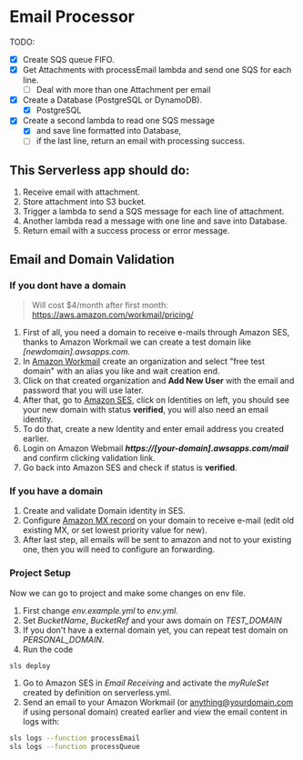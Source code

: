 # Email Processor

TODO:

- [x] Create SQS queue FIFO.
- [x] Get Attachments with processEmail lambda and send one SQS for each line.
  - [ ] Deal with more than one Attachment per email
- [x] Create a Database (PostgreSQL or DynamoDB).
  - [x] PostgreSQL
- [x] Create a second lambda to read one SQS message
  - [x] and save line formatted into Database,
  - [ ] if the last line, return an email with processing success.

## This Serverless app should do:

1. Receive email with attachment.
2. Store attachment into S3 bucket.
3. Trigger a lambda to send a SQS message for each line of attachment.
4. Another lambda read a message with one line and save into Database.
5. Return email with a success process or error message.

## Email and Domain Validation

### If you dont have a domain

> Will cost $4/month after first month: https://aws.amazon.com/workmail/pricing/

1. First of all, you need a domain to receive e-mails through Amazon SES, thanks to Amazon Workmail we can create a test domain like _[newdomain].awsapps.com._
2. In [Amazon Workmail](https://us-east-1.console.aws.amazon.com/workmail/v2/home) create an organization and select "free test domain" with an alias you like and wait creation end.
3. Click on that created organization and **Add New User** with the email and password that you will use later.
4. After that, go to [Amazon SES](https://us-east-1.console.aws.amazon.com/ses/home), click on Identities on left, you should see your new domain with status **verified**, you will also need an email identity.
5. To do that, create a new Identity and enter email address you created earlier.
6. Login on Amazon Webmail **_https://[your-domain].awsapps.com/mail_** and confirm clicking validation link.
7. Go back into Amazon SES and check if status is **verified**.

### If you have a domain

1. Create and validate Domain identity in SES.
2. Configure [Amazon MX record](https://docs.aws.amazon.com/ses/latest/dg/receiving-email-mx-record.html) on your domain to receive e-mail (edit old existing MX, or set lowest priority value for new).
3. After last step, all emails will be sent to amazon and not to your existing one, then you will need to configure an forwarding.

### Project Setup

Now we can go to project and make some changes on env file.

1. First change _env.example.yml_ to _env.yml_.
2. Set _BucketName_, _BucketRef_ and your aws domain on _TEST_DOMAIN_
3. If you don't have a external domain yet, you can repeat test domain on _PERSONAL_DOMAIN_.
4. Run the code

```bash
sls deploy
```

1. Go to Amazon SES in _Email Receiving_ and activate the _myRuleSet_ created by definition on serverless.yml.
2. Send an email to your Amazon Workmail (or anything@yourdomain.com if using personal domain) created earlier and view the email content in logs with:

```bash
sls logs --function processEmail
sls logs --function processQueue
```

